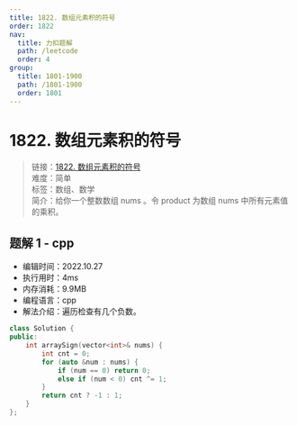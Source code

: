 ```yaml
---
title: 1822. 数组元素积的符号
order: 1822
nav:
  title: 力扣题解
  path: /leetcode
  order: 4
group:
  title: 1801-1900
  path: /1801-1900
  order: 1801
---
```


# 1822. 数组元素积的符号

> 链接：[1822. 数组元素积的符号](https://leetcode.cn/problems/sign-of-the-product-of-an-array/)  
> 难度：简单  
> 标签：数组、数学  
> 简介：给你一个整数数组 nums 。令 product 为数组 nums 中所有元素值的乘积。

## 题解 1 - cpp

- 编辑时间：2022.10.27
- 执行用时：4ms
- 内存消耗：9.9MB
- 编程语言：cpp
- 解法介绍：遍历检查有几个负数。

```cpp
class Solution {
public:
    int arraySign(vector<int>& nums) {
        int cnt = 0;
        for (auto &num : nums) {
            if (num == 0) return 0;
            else if (num < 0) cnt ^= 1;
        }
        return cnt ? -1 : 1;
    }
};
```
